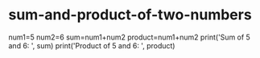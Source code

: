 # sum-and-product-of-two-numbers
num1=5
num2=6
sum=num1+num2
product=num1+num2
print('Sum of 5 and 6: ', sum)
print('Product of 5 and 6: ', product)
